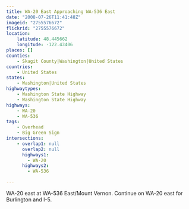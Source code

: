 ```yaml
---
title: WA-20 East Approaching WA-536 East
date: "2008-07-26T11:41:48Z"
imageid: "2755576672"
flickrid: "2755576672"
location:
    latitude: 48.445662
    longitude: -122.43406
places: []
counties:
    - Skagit County|Washington|United States
countries:
    - United States
states:
    - Washington|United States
highwaytypes:
    - Washington State Highway
    - Washington State Highway
highways:
    - WA-20
    - WA-536
tags:
    - Overhead
    - Big Green Sign
intersections:
    - overlap1: null
      overlap2: null
      highways1:
        - WA-20
      highways2:
        - WA-536

---
```

WA-20 east at WA-536 East/Mount Vernon.  Continue on WA-20 east for Burlington and I-5.